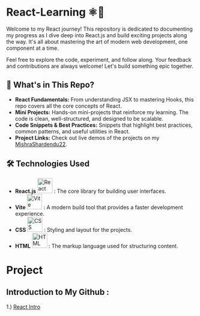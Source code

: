 # React-Learning ⚛️🚀

Welcome to my React journey! This repository is dedicated to documenting my progress as I dive deep into React.js and build exciting projects along the way. It's all about mastering the art of modern web development, one component at a time. 

Feel free to explore the code, experiment, and follow along. Your feedback and contributions are always welcome! Let's build something epic together.

## 🚩 What's in This Repo?
- **React Fundamentals:** From understanding JSX to mastering Hooks, this repo covers all the core concepts of React.
- **Mini Projects:** Hands-on mini-projects that reinforce my learning. The code is clean, well-structured, and designed to be scalable.
- **Code Snippets & Best Practices:** Snippets that highlight best practices, common patterns, and useful utilities in React.
- **Project Links:** Check out live demos of the projects on my [MishraShardendu22](https://github.com/MishraShardendu22).

## 🛠️ Technologies Used
- **React.js**  <img src="https://upload.wikimedia.org/wikipedia/commons/a/a7/React-icon.svg" alt="React Logo" width="40" height="40">  :  The core library for building user interfaces.
- **Vite**  <img src="https://vitejs.dev/logo.svg" alt="Vite Logo" width="40" height="40">  :  A modern build tool that provides a faster development experience.
- **CSS**  <img src="https://upload.wikimedia.org/wikipedia/commons/6/62/CSS3_logo.svg" alt="CSS Logo" width="40" height="40">  :  Styling and layout for the projects.
- **HTML**  <img src="https://upload.wikimedia.org/wikipedia/commons/6/61/HTML5_logo_and_wordmark.svg" alt="HTML Logo" width="40" height="40">  :  The markup language used for structuring content.

# Project 
## Introduction to My Github :  
1.) [React Intro](https://intro-react-shardendu-mishra.netlify.app/)
